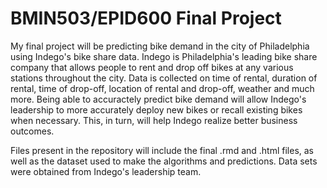 # BMIN503/EPID600 Final Project

My final project will be predicting bike demand in the city of Philadelphia using Indego's bike share data. Indego is Philadelphia's leading bike share company that allows people to rent and drop off bikes at any various stations throughout the city. Data is collected on time of rental, duration of rental, time of drop-off, location of rental and drop-off, weather and much more. Being able to accuractely predict bike demand will allow Indego's leadership to more accurately deploy new bikes or recall existing bikes when necessary. This, in turn, will help Indego realize better business outcomes. 

Files present in the repository will include the final .rmd and .html files, as well as the dataset used to make the algorithms and predictions. Data sets were obtained from Indego's leadership team.


